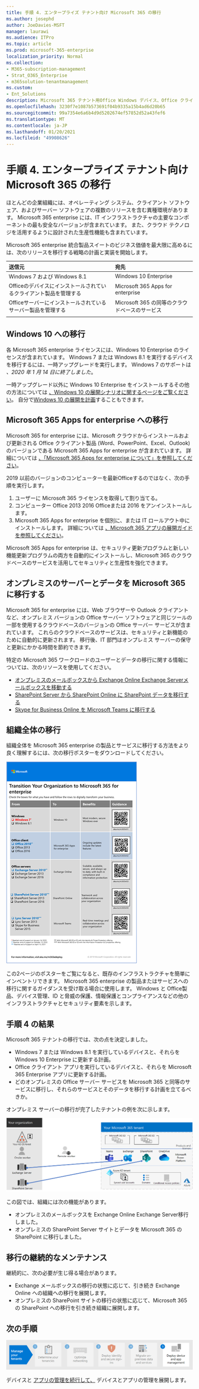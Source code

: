 ```yaml
---
title: 手順 4. エンタープライズ テナント向け Microsoft 365 の移行
ms.author: josephd
author: JoeDavies-MSFT
manager: laurawi
ms.audience: ITPro
ms.topic: article
ms.prod: microsoft-365-enterprise
localization_priority: Normal
ms.collection:
- M365-subscription-management
- Strat_O365_Enterprise
- m365solution-tenantmanagement
ms.custom:
- Ent_Solutions
description: Microsoft 365 テナント用Office Windows デバイス、Office クライアント アプリ、およびサーバーを移行します。
ms.openlocfilehash: 3230f7e1087b573691f04b9335a15b4ad6d20b65
ms.sourcegitcommit: 99a7354e6a6b4d9d5202674ef57852d52a43fef6
ms.translationtype: MT
ms.contentlocale: ja-JP
ms.lasthandoff: 01/20/2021
ms.locfileid: "49908626"
---
```

# <a name="step-4-migration-for-your-microsoft-365-for-enterprise-tenants"></a>手順 4. エンタープライズ テナント向け Microsoft 365 の移行

ほとんどの企業組織には、オペレーティング システム、クライアント ソフトウェア、およびサーバー ソフトウェアの複数のリリースを含む異種環境があります。 Microsoft 365 enterprise には、IT インフラストラクチャの主要なコンポーネントの最も安全なバージョンが含まれています。 また、クラウド テクノロジを活用するように設計された生産性機能も含まれています。

Microsoft 365 enterprise 統合製品スイートのビジネス価値を最大限に高めるには、次のリリースを移行する戦略の計画と実装を開始します。

| 送信元 | 宛先 |
|:-------|:-----|
| Windows 7 および Windows 8.1 | Windows 10 Enterprise |
| Officeのデバイスにインストールされているクライアント製品を管理する | Microsoft 365 Apps for enterprise |
| Officeサーバーにインストールされているサーバー製品を管理する | Microsoft 365 の同等のクラウドベースのサービス |
|  |  |

## <a name="migrating-to-windows-10"></a>Windows 10 への移行

各 Microsoft 365 enterprise ライセンスには、Windows 10 Enterprise のライセンスが含まれています。 Windows 7 または Windows 8.1 を実行するデバイスを移行するには、一時アップグレードを実行します。 Windows 7 のサポートは *、2020 年 1 月 14 日に終了しました*。 

一時アップグレード以外に Windows 10 Enterprise をインストールするその他の方法については [、Windows 10 の展開シナリオに関するページをご覧ください](https://docs.microsoft.com/windows/deployment/windows-10-deployment-scenarios)。 自分で[Windows 10 の展開を計画](https://aka.ms/planforwin10deployment)することもできます。

## <a name="migrating-to-microsoft-365-apps-for-enterprise"></a>Microsoft 365 Apps for enterprise への移行

Microsoft 365 for enterprise には、Microsoft クラウドからインストールおよび更新される Office クライアント製品 (Word、PowerPoint、Excel、Outlook) のバージョンである Microsoft 365 Apps for enterprise が含まれています。 詳細については [、「Microsoft 365 Apps for enterprise について」を参照してください](https://docs.microsoft.com/deployoffice/about-microsoft-365-apps)。

2019 以前のバージョンのコンピューターを最新Officeするのではなく、次の手順を実行します。

1. ユーザーに Microsoft 365 ライセンスを取得して割り当てる。
2. コンピューター Office 2013 2016 Officeまたは 2016 をアンインストールします。
3. Microsoft 365 Apps for enterprise を個別に、または IT ロールアウト中にインストールします。 詳細については [、Microsoft 365 アプリの展開ガイドを参照してください](https://docs.microsoft.com/deployoffice/deployment-guide-microsoft-365-apps)。

Microsoft 365 Apps for enterprise は、セキュリティ更新プログラムと新しい機能更新プログラムの両方を自動的にインストールし、Microsoft 365 のクラウドベースのサービスを活用してセキュリティと生産性を強化できます。

## <a name="migrating-on-premises-servers-and-data-to-microsoft-365"></a>オンプレミスのサーバーとデータを Microsoft 365 に移行する

Microsoft 365 for enterprise には、Web ブラウザーや Outlook クライアントなど、オンプレミス バージョンの Office サーバー ソフトウェアと同じツールの一部を使用するクラウドベースのバージョンの Office サーバー サービスが含まれています。 これらのクラウドベースのサービスは、セキュリティと新機能のために自動的に更新されます。 移行後、IT 部門はオンプレミス サーバーの保守と更新にかかる時間を節約できます。

特定の Microsoft 365 ワークロードのユーザーとデータの移行に関する情報については、次のリソースを使用してください。

- [オンプレミスのメールボックスから Exchange Online Exchange Serverメールボックスを移動する](https://docs.microsoft.com/exchange/hybrid-deployment/move-mailboxes)
- [SharePoint Server から SharePoint Online に SharePoint データを移行する](https://docs.microsoft.com/sharepointmigration/migrate-to-sharepoint-online)
- [Skype for Business Online を Microsoft Teams に移行する](https://docs.microsoft.com/microsoftteams/migration-interop-guidance-for-teams-with-skype)

## <a name="transition-your-entire-organization"></a>組織全体の移行

組織全体を Microsoft 365 enterprise の製品とサービスに移行する方法をより良く理解するには、次の移行ポスターをダウンロードしてください。

[![Microsoft 365 への移行ポスターを示す画像。](../media/microsoft-365-overview/transition-org-to-m365.png)](https://download.microsoft.com/download/2/c/7/2c7bcc04-aae3-4604-9707-1ffff66b9851/transition-org-to-m365.pdf)

この2ページのポスターをご覧になると、既存のインフラストラクチャを簡単にインベントリできます。 Microsoft 365 enterprise の製品またはサービスへの移行に関するガイダンスを受け取る場合に使用します。 Windows と Office製品、デバイス管理、ID と脅威の保護、情報保護とコンプライアンスなどの他のインフラストラクチャとセキュリティ要素を示します。

## <a name="results-of-step-4"></a>手順 4 の結果

Microsoft 365 テナントの移行では、次の点を決定しました。

- Windows 7 または Windows 8.1 を実行しているデバイスと、それらを Windows 10 Enterprise に更新する計画。
- Office クライアント アプリを実行しているデバイスと、それらを Microsoft 365 Enterprise アプリに更新する計画。
- どのオンプレミスの Office サーバー サービスを Microsoft 365 と同等のサービスに移行し、それらのサービスとそのデータを移行する計画を立てるべきか。

オンプレミス サーバーの移行が完了したテナントの例を次に示します。

![オンプレミス サーバーの移行が完了したテナントの例](../media/tenant-management-overview/tenant-management-tenant-build-step4.png)

この図では、組織には次の機能があります。

- オンプレミスのメールボックスを Exchange Online Exchange Server移行しました。
- オンプレミスの SharePoint Server サイトとデータを Microsoft 365 の SharePoint に移行しました。

## <a name="ongoing-maintenance-for-migration"></a>移行の継続的なメンテナンス

継続的に、次の必要が生じ得る場合があります。

- Exchange メールボックスの移行の状態に応じて、引き続き Exchange Online への組織への移行を展開します。
- オンプレミスの SharePoint サイトの移行の状態に応じて、Microsoft 365 の SharePoint への移行を引き続き組織に展開します。

## <a name="next-step"></a>次の手順

[![手順 5.デバイスとアプリの管理を展開する](../media/tenant-management-overview/tenant-management-step-grid-device-mgmt.png)](tenant-management-device-management.md)

デバイスと [アプリの管理を続行して、](tenant-management-device-management.md) デバイスとアプリの管理を展開します。
